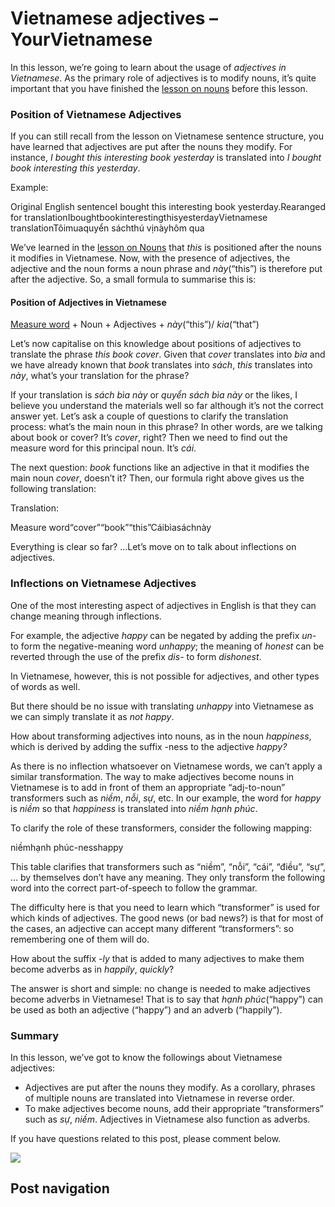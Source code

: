 Vietnamese adjectives – YourVietnamese
========================================

In this lesson, we’re going to learn about the usage of _adjectives in Vietnamese_. As the primary role of adjectives is to modify nouns, it’s quite important that you have finished the [lesson on nouns](https://yourvietnamese.com/learn-vietnamese/vietnamese-nouns/) before this lesson.

### Position of Vietnamese Adjectives

If you can still recall from the lesson on Vietnamese sentence structure, you have learned that adjectives are put after the nouns they modify. For instance, _I bought this interesting book yesterday_ is translated into _I bought book interesting this yesterday_.

Example:

Original English sentenceI bought this interesting book yesterday.Rearanged for translationIboughtbookinterestingthisyesterdayVietnamese translationTôimuaquyển sáchthú vịnàyhôm qua

We’ve learned in the [lesson on Nouns](https://yourvietnamese.com/learn-vietnamese/vietnamese-nouns/) that _this_ is positioned after the nouns it modifies in Vietnamese. Now, with the presence of adjectives, the adjective and the noun forms a noun phrase and _này_(“this”) is therefore put after the adjective. So, a small formula to summarise this is:

#### Position of Adjectives in Vietnamese

[Measure word](https://yourvietnamese.com/learn-vietnamese/vietnamese-nouns/#measure-words) \+ Noun + Adjectives + _này_(“this”)/ _kia_(“that”)

Let’s now capitalise on this knowledge about positions of adjectives to translate the phrase _this book cover_. Given that _cover_ translates into _bìa_ and we have already known that _book_ translates into _sách_, _this_ translates into _này_, what’s your translation for the phrase?

If your translation is _sách bìa này_ or _quyển sách bìa này_ or the likes, I believe you understand the materials well so far although it’s not the correct answer yet. Let’s ask a couple of questions to clarify the translation process: what’s the main noun in this phrase? In other words, are we talking about book or cover? It’s _cover_, right? Then we need to find out the measure word for this principal noun. It’s _cái_.

The next question: _book_ functions like an adjective in that it modifies the main noun _cover_, doesn’t it? Then, our formula right above gives us the following translation:

Translation:

Measure word“cover”“book”“this”Cáibìasáchnày

Everything is clear so far? …Let’s move on to talk about inflections on adjectives.

### Inflections on Vietnamese Adjectives

One of the most interesting aspect of adjectives in English is that they can change meaning through inflections.

For example, the adjective _happy_ can be negated by adding the prefix _un-_ to form the negative-meaning word _unhappy_; the meaning of _honest_ can be reverted through the use of the prefix _dis-_ to form _dishonest_.

In Vietnamese, however, this is not possible for adjectives, and other types of words as well.

But there should be no issue with translating _unhappy_ into Vietnamese as we can simply translate it as _not happy_.

How about transforming adjectives into nouns, as in the noun _happiness_, which is derived by adding the suffix -ness to the adjective _happy?_

As there is no inflection whatsoever on Vietnamese words, we can’t apply a similar transformation. The way to make adjectives become nouns in Vietnamese is to add in front of them an appropriate “adj-to-noun” transformers such as _niềm_, _nỗi_, _sự_, etc. In our example, the word for _happy_ is _niềm_ so that _happiness_ is translated into _niềm hạnh phúc_.

To clarify the role of these transformers, consider the following mapping:

niềmhạnh phúc-nesshappy

This table clarifies that transformers such as “niềm”, “nỗi”, “cái”, “điều”, “sự”, … by themselves don’t have any meaning. They only transform the following word into the correct part-of-speech to follow the grammar.

The difficulty here is that you need to learn which “transformer” is used for which kinds of adjectives. The good news (or bad news?) is that for most of the cases, an adjective can accept many different “transformers”: so remembering one of them will do.

How about the suffix _-ly_ that is added to many adjectives to make them become adverbs as in _happily_, _quickly_?

The answer is short and simple: no change is needed to make adjectives become adverbs in Vietnamese! That is to say that _hạnh phúc_(“happy”) can be used as both an adjective (“happy”) and an adverb (“happily”).

### Summary

In this lesson, we’ve got to know the followings about Vietnamese adjectives:

- Adjectives are put after the nouns they modify. As a corollary, phrases of multiple nouns are translated into Vietnamese in reverse order.
- To make adjectives become nouns, add their appropriate “transformers” such as _sự_, _niềm_. Adjectives in Vietnamese also function as adverbs.

If you have questions related to this post, please comment below.

![](https://secure.gravatar.com/avatar/a66a16d35561de34a05d128fadf48d64?s=56&d=mm&r=g)

## Post navigation






